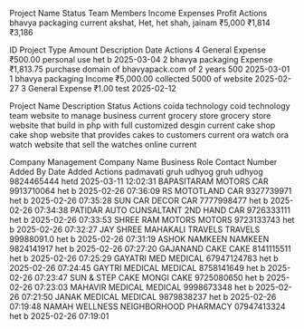 Project Name	Status	Team Members	Income	Expenses	Profit	Actions
bhavya packaging	current	akshat, Het, het shah, jainam	₹5,000	₹1,814	₹3,186


ID	Project	Type	Amount	Description	Date	Actions
4	General	Expense	₹500.00	personal use het b	2025-03-04
2	bhavya packaging	Expense	₹1,813.75	purchase domain of bhavyapack.com of 2 years 500	2025-03-01
1	bhavya packaging	Income	₹5,000.00	collected 5000 of website	2025-02-27
3	General	Expense	₹1.00	test	2025-02-12


Project Name	Description	Status	Actions
coida technology	coid technology team website to manage business	current
grocery store	grocery store website that build in php with full customized desgin	current
cake shop	cake shop website that provides cakes to customers	current
ora watch	ora watch website that sell the watches online	current

Company Management
Company Name	Business Role	Contact Number	Added By	Date Added	Actions
padmavati gruh udhyog	gruh udhyog	9824465444	hetd	2025-03-11 12:02:31
BAPASITARAM MOTORS	CAR	9913710064	het b	2025-02-26 07:36:09
RS MOTOTLAND	CAR	9327739971	het b	2025-02-26 07:35:28
SUN CAR DECOR	CAR	7777998477	het b	2025-02-26 07:34:38
PATIDAR AUTO CUNSALTANT	2ND HAND CAR	9726333111	het b	2025-02-26 07:33:53
SHREE RAM MOTORS	MOTORS	9723133743	het b	2025-02-26 07:32:27
JAY SHREE MAHAKALI TRAVELS	TRAVELS	99988091.0	het b	2025-02-26 07:31:19
ASHOK NAMKEEN	NAMKEEN	9824141917	het b	2025-02-26 07:27:20
GAJANAND CAKE	CAKE	8141115511	het b	2025-02-26 07:25:29
GAYATRI MED	MEDICAL	67947124783	het b	2025-02-26 07:24:45
GAYTRI MEDICAL	MEDICAL	8758141649	het b	2025-02-26 07:23:47
SUN & STEP CAKE MONGI	CAKE	9725080650	het b	2025-02-26 07:23:03
MAHAVIR MEDICAL	MEDICAL	9998673348	het b	2025-02-26 07:21:50
JANAK MEDICAL	MEDICAL	9879838237	het b	2025-02-26 07:19:48
NAMAH WELLNESS	NEIGHBORHOOD PHARMACY	07947413324	het b	2025-02-26 07:19:01

